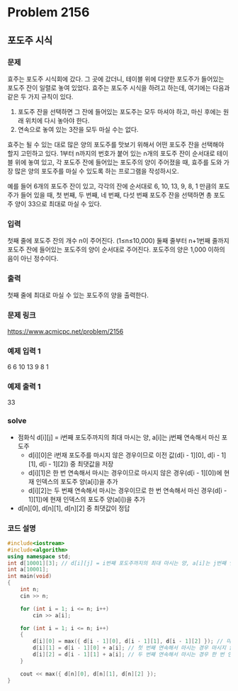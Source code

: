 # Problem 2156

## 포도주 시식

### 문제
효주는 포도주 시식회에 갔다. 그 곳에 갔더니, 테이블 위에 다양한 포도주가 들어있는 포도주 잔이 일렬로 놓여 있었다. 효주는 포도주 시식을 하려고 하는데, 여기에는 다음과 같은 두 가지 규칙이 있다.

1. 포도주 잔을 선택하면 그 잔에 들어있는 포도주는 모두 마셔야 하고, 마신 후에는 원래 위치에 다시 놓아야 한다.
2. 연속으로 놓여 있는 3잔을 모두 마실 수는 없다.

효주는 될 수 있는 대로 많은 양의 포도주를 맛보기 위해서 어떤 포도주 잔을 선택해야 할지 고민하고 있다. 1부터 n까지의 번호가 붙어 있는 n개의 포도주 잔이 순서대로 테이블 위에 놓여 있고, 각 포도주 잔에 들어있는 포도주의 양이 주어졌을 때, 효주를 도와 가장 많은 양의 포도주를 마실 수 있도록 하는 프로그램을 작성하시오.

예를 들어 6개의 포도주 잔이 있고, 각각의 잔에 순서대로 6, 10, 13, 9, 8, 1 만큼의 포도주가 들어 있을 때, 첫 번째, 두 번째, 네 번째, 다섯 번째 포도주 잔을 선택하면 총 포도주 양이 33으로 최대로 마실 수 있다.

### 입력
첫째 줄에 포도주 잔의 개수 n이 주어진다. (1≤n≤10,000) 둘째 줄부터 n+1번째 줄까지 포도주 잔에 들어있는 포도주의 양이 순서대로 주어진다. 포도주의 양은 1,000 이하의 음이 아닌 정수이다.

### 출력
첫째 줄에 최대로 마실 수 있는 포도주의 양을 출력한다.

### 문제 링크
<https://www.acmicpc.net/problem/2156>

### 예제 입력 1
6
6
10
13
9
8
1

### 예제 출력 1
33

### solve
- 점화식 d[i][j] = i번째 포도주까지의 최대 마시는 양, a[i]는 j번째 연속해서 마신 포도주
  - d[i][0]은 i번재 포도주를 마시지 않은 경우이므로 이전 값(d[i - 1][0], d[i - 1][1], d[i - 1][2]) 중 최댓값을 저장
  - d[i][1]은 한 번 연속해서 마시는 경우이므로 마시지 않은 경우(d[i - 1][0])에 현재 인덱스의 포도주 양(a[i])을 추가
  - d[i][2]는 두 번째 연속해서 마시는 경우이므로 한 번 연속해서 마신 경우(d[i - 1][1])에 현재 인덱스의 포도주 양(a[i])을 추가
- d[n][0], d[n][1], d[n][2] 중 최댓값이 정답

### 코드 설명
```C++
#include<iostream>
#include<algorithm>
using namespace std;
int d[10001][3]; // d[i][j] = i번째 포도주까지의 최대 마시는 양, a[i]는 j번째 연속해서 마신 포도주
int a[10001];
int main(void)
{
	int n;
	cin >> n;

	for (int i = 1; i <= n; i++)
		cin >> a[i];

	for (int i = 1; i <= n; i++)
	{
		d[i][0] = max({ d[i - 1][0], d[i - 1][1], d[i - 1][2] }); // 마시지 않은 경우 이전 값들 중 최댓값 저장
		d[i][1] = d[i - 1][0] + a[i]; // 첫 번째 연속해서 마시는 경우 마시지 않은 상태에 현재 인덱스의 포도주 양을 추가
		d[i][2] = d[i - 1][1] + a[i]; // 두 번째 연속해서 마시는 경우 한 번 연속해서 마신 상태에 현재 인덱스의 포도주 양 추가
	}

	cout << max({ d[n][0], d[n][1], d[n][2] });
}
```
